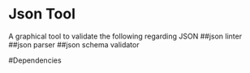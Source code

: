 # Json Tool
A graphical tool to validate the following regarding JSON
  ##json linter
  ##json parser
  ##json schema validator
  
#Dependencies
